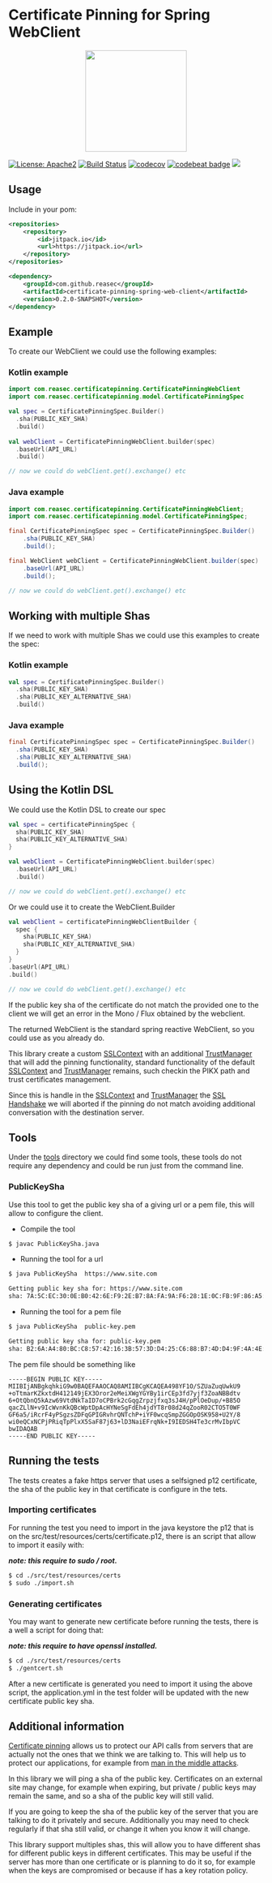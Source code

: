 # Certificate Pinning for Spring WebClient
<p align='center'>
<img width="200" src='https://raw.githubusercontent.com/reasec/reasec/master/img/reasec.png'/>
</p>

[![License: Apache2](https://img.shields.io/badge/license-Apache%202-blue.svg)](/LICENSE)
[![Build Status](https://travis-ci.com/reasec/certificate-pinning-spring-web-client.svg?branch=master)](https://travis-ci.com/reasec/certificate-pinning-spring-web-client)
[![codecov](https://codecov.io/gh/reasec/certificate-pinning-spring-web-client/branch/master/graph/badge.svg)](https://codecov.io/gh/reasec/certificate-pinning-spring-web-client)
[![codebeat badge](https://codebeat.co/badges/975ca4cc-6deb-4da6-8e7c-15fb89183047)](https://codebeat.co/projects/github-com-reasec-certificate-pinning-spring-web-client-master)
[![](https://jitpack.io/v/reasec/certificate-pinning-spring-web-client.svg)](https://jitpack.io/#reasec/certificate-pinning-spring-web-client)


## Usage

Include in your pom:

```xml
<repositories>
    <repository>
        <id>jitpack.io</id>
        <url>https://jitpack.io</url>
    </repository>
</repositories>

<dependency>
    <groupId>com.github.reasec</groupId>
    <artifactId>certificate-pinning-spring-web-client</artifactId>
    <version>0.2.0-SNAPSHOT</version>
</dependency>
```

## Example

To create our WebClient we could use the following examples:

### Kotlin example

```kotlin
import com.reasec.certificatepinning.CertificatePinningWebClient
import com.reasec.certificatepinning.model.CertificatePinningSpec

val spec = CertificatePinningSpec.Builder()
  .sha(PUBLIC_KEY_SHA)
  .build()
        
val webClient = CertificatePinningWebClient.builder(spec)
  .baseUrl(API_URL)
  .build()

// now we could do webClient.get().exchange() etc
```
### Java example

```java
import com.reasec.certificatepinning.CertificatePinningWebClient;
import com.reasec.certificatepinning.model.CertificatePinningSpec;

final CertificatePinningSpec spec = CertificatePinningSpec.Builder()
    .sha(PUBLIC_KEY_SHA)
    .build();

final WebClient webClient = CertificatePinningWebClient.builder(spec)
    .baseUrl(API_URL)
    .build();

// now we could do webClient.get().exchange() etc
```

## Working with multiple Shas

If we need to work with multiple Shas we could use this examples to create the spec:

### Kotlin example

```kotlin
val spec = CertificatePinningSpec.Builder()
  .sha(PUBLIC_KEY_SHA)
  .sha(PUBLIC_KEY_ALTERNATIVE_SHA)
  .build()
```
### Java example

```java
final CertificatePinningSpec spec = CertificatePinningSpec.Builder()
  .sha(PUBLIC_KEY_SHA)
  .sha(PUBLIC_KEY_ALTERNATIVE_SHA)
  .build();
```

## Using the Kotlin DSL

We could use the Kotlin DSL to create our spec

```kotlin
val spec = certificatePinningSpec {
  sha(PUBLIC_KEY_SHA)
  sha(PUBLIC_KEY_ALTERNATIVE_SHA)
}

val webClient = CertificatePinningWebClient.builder(spec)
  .baseUrl(API_URL)
  .build()

// now we could do webClient.get().exchange() etc
```

Or we could use it to create the WebClient.Builder

```kotlin
val webClient = certificatePinningWebClientBuilder {
  spec {
    sha(PUBLIC_KEY_SHA)
    sha(PUBLIC_KEY_ALTERNATIVE_SHA)
  }
}
.baseUrl(API_URL)
.build()

// now we could do webClient.get().exchange() etc    
```

If the public key sha of the certificate do not match the provided one to the client we will get an error in the Mono / Flux obtained by the webclient.

The returned WebClient is the standard spring reactive WebClient, so you could use as you already do.

This library create a custom [SSLContext](https://docs.oracle.com/javase/8/docs/api/javax/net/ssl/SSLContext.html) with an additional [TrustManager](https://docs.oracle.com/javase/8/docs/api/javax/net/ssl/TrustManager.html) that will add the pinning functionality, standard functionality of the default [SSLContext](https://docs.oracle.com/javase/8/docs/api/javax/net/ssl/SSLContext.html) and [TrustManager](https://docs.oracle.com/javase/8/docs/api/javax/net/ssl/TrustManager.html) remains, such checkin the PIKX path and trust certificates management.

Since this is handle in the [SSLContext](https://docs.oracle.com/javase/8/docs/api/javax/net/ssl/SSLContext.html) and [TrustManager](https://docs.oracle.com/javase/8/docs/api/javax/net/ssl/TrustManager.html) the [SSL Handshake](https://medium.com/@kasunpdh/ssl-handshake-explained-4dabb87cdce) we will aborted if the pinning do not match avoiding additional conversation with the destination server.

## Tools

Under the [tools](/tools) directory we could find some tools, these tools do not require any dependency and could be run just from the command line.

### PublicKeySha

Use this tool to get the public key sha of a giving url or a pem file, this will allow to configure the client.

- Compile the tool

```bash
$ javac PublicKeySha.java
```

- Running the tool for a url

```bash
$ java PublicKeySha  https://www.site.com

Getting public key sha for: https://www.site.com
sha: 7A:5C:EC:30:0E:B0:42:6E:F9:2E:B7:8A:FA:9A:F6:28:1E:0C:FB:9F:86:A5:3D:45:75:24:86:8B:56:F2:67:B3
```

- Running the tool for a pem file

```bash
$ java PublicKeySha  public-key.pem

Getting public key sha for: public-key.pem
sha: B2:6A:A4:80:BC:C8:57:42:16:3B:57:3D:D4:25:C6:88:B7:4D:D4:9F:4A:4E:EE:5E:DF:D4:34:D0:33:98:3A:7F
```
The pem file should be something like

```
-----BEGIN PUBLIC KEY-----
MIIBIjANBgkqhkiG9w0BAQEFAAOCAQ8AMIIBCgKCAQEA498YF1O/SZUaZuqUwkU9
+oTtmarKZkxtdH412149jEX3Oror2eMeiXWgYGYBy1irCEp3fd7yjf3ZoaNBBdtv
6+OtQbnQ5kAzw69VtdNkTaID7oCPBrk2cGqgZrpzjfxq3sJ4H/pPlOeDup/+B85O
qacZLlN+v9IcWvnKkQBcWptDpAcHYNeSgFdEh4jdYT8r08d24qZooR02CTO5T0WF
GF6a5/iRcrF4yPSgzsZDFqGPIGRvhrQNTchP+iYF0wcqSmpZGGOpOSK958+U2Y/8
wi0eQCxNCPjPRiqTpPlxX5SaF87j63+lD3NaiEFrqNk+I9IEDSH4Te3crMvIbpVC
bwIDAQAB
-----END PUBLIC KEY-----
```
## Running the tests
The tests creates a fake https server that uses a selfsigned p12 certificate, the sha of the public key in that certificate is configure in the tets.

### Importing certificates
For running the test you need to import in the java keystore the p12 that is on the src/test/resources/certs/certificate.p12, there is an script that allow to import it easily with:

***note: this require to sudo / root.***

```bash
$ cd ./src/test/resources/certs
$ sudo ./import.sh
```

### Generating certificates
You may want to generate new certificate before running the tests, there is a well a script for doing that:

***note: this require to have openssl installed.***

```bash
$ cd ./src/test/resources/certs
$ ./gentcert.sh
```
After a new certificate is generated you need to import it using the above script, the application.yml in the test folder will be updated with the new certificate public key sha.

## Additional information

[Certificate pinning](https://www.owasp.org/index.php/Certificate_and_Public_Key_Pinning) allows us to protect our API calls from servers that are actually not the ones that we think we are talking to. This will help us to protect our applications, for example from [man in the middle attacks](https://www.owasp.org/index.php/Man-in-the-middle_attack).

In this library we will ping a sha of the public key. Certificates on an external site may change, for example when expiring, but private / public keys may remain the same, and so a sha of the public key will still valid.

If you are going to keep the sha of the public key of the server that you are talking to do it privately and secure. Additionally you may need to check regularly if that sha still valid, or change it when you know it will change.

This library support multiples shas, this will allow you to have different shas for different public keys in different certificates. This may be useful if the server has more than one certificate or is planning to do it so, for example when the keys are compromised or because if has a key rotation policy.

